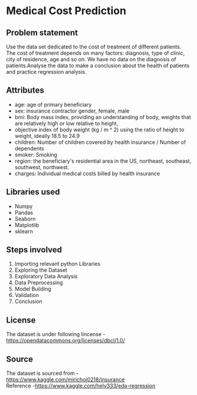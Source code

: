 # Medical Cost Prediction
## Problem statement
Use the data set dedicated to the cost of treatment of different patients. The cost of treatment depends on many factors: diagnosis, type of clinic, city of residence, age and so on. We have no data on the diagnosis of patients.Analyse the data to make a conclusion about the health of patients and practice regression analysis.

## Attributes 
* age: age of primary beneficiary
* sex: insurance contractor gender, female, male
* bmi: Body mass index, providing an understanding of body, weights that are relatively high or low relative to height,
* objective index of body weight (kg / m ^ 2) using the ratio of height to weight, ideally 18.5 to 24.9
* children: Number of children covered by health insurance / Number of dependents
* smoker: Smoking
* region: the beneficiary's residential area in the US, northeast, southeast, southwest, northwest.
* charges: Individual medical costs billed by health insurance
## Libraries used
* Numpy
* Pandas
* Seaborn
* Matplotlib
* sklearn

## Steps involved
1. Importing relevant python Libraries
2. Exploring the Dataset
3. Exploratory Data Analysis
4. Data Preprocessing
5. Model Building
6. Validation
7. Conclusion

## License
The dataset is under following lincense -https://opendatacommons.org/licenses/dbcl/1.0/

## Source
The dataset is sourced from - https://www.kaggle.com/mirichoi0218/insurance         
Reference -https://www.kaggle.com/hely333/eda-regression
